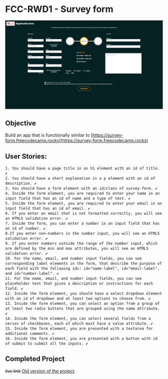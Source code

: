 # FCC-RWD1 - Survey form

![](./assets/screenshot.png)

## Objective
Build an app that is functionally similar to [https://survey-form.freecodecamp.rocks](https://survey-form.freecodecamp.rocks)

## User Stories:

    1. You should have a page title in an h1 element with an id of title. ✔
    2. You should have a short explanation in a p element with an id of description. ✔
    3. You should have a form element with an id/class of survey-form. ✔
    4. Inside the form element, you are required to enter your name in an input field that has an id of name and a type of text. ✔
    5. Inside the form element, you are required to enter your email in an input field that has an id of email. ✔
    6. If you enter an email that is not formatted correctly, you will see an HTML5 validation error. ✔
    7. Inside the form, you can enter a number in an input field that has an id of number. ✔
    8.If you enter non-numbers in the number input, you will see an HTML5 validation error. ✔
    9. If you enter numbers outside the range of the number input, which are defined by the min and max attributes, you will see an HTML5 validation error. ✔
    10. For the name, email, and number input fields, you can see corresponding label elements in the form, that describe the purpose of each field with the following ids: id="name-label", id="email-label", and id="number-label". ✔
    11. For the name, email, and number input fields, you can see placeholder text that gives a description or instructions for each field. ✔
    12. Inside the form element, you should have a select dropdown element with an id of dropdown and at least two options to choose from. ✔
    13. Inside the form element, you can select an option from a group of at least two radio buttons that are grouped using the name attribute. ✔
    14. Inside the form element, you can select several fields from a series of checkboxes, each of which must have a value attribute. ✔
    15. Inside the form element, you are presented with a textarea for additional comments. ✔
    16. Inside the form element, you are presented with a button with id of submit to submit all the inputs. ✔

## Completed Project
~~live link~~
[Old version of the project](https://codepen.io/bradypusMagnus/pen/YzxLGoa).
